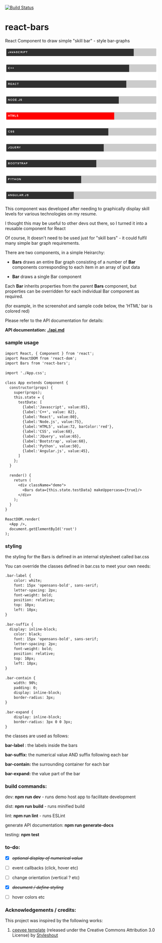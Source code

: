 [![Build Status](https://travis-ci.org/jniemann66/react-bars.svg?branch=master)](https://travis-ci.org/jniemann66/react-bars)

# react-bars
React Component to draw simple "skill bar" - style bar-graphs

![screenshot](./screenshot.PNG)

This component was developed after needing to graphically display skill levels for various technologies on my resume.

I thought this may be useful to other devs out there, so I turned it into a reusable component for React

Of course, It doesn't need to be used just for "skill bars" - it could fulfil many simple bar graph requirements.

There are two components, in a simple Heirarchy:

- **Bars** draws an entire Bar graph consisting of a number of **Bar** components corresponding to each item in an array of iput data

- **Bar** draws a single Bar component

Each **Bar** inherits properties from the parent **Bars** component, but properties can be overridden for each individual Bar component as required.

(for example, in the screenshot and sample code below, the 'HTML' bar is colored red)

Please refer to the API documentation for details:

**API documentation: [./api.md](./api.md)**

### sample usage

    import React, { Component } from 'react';
    import ReactDOM from 'react-dom';	
    import Bars from 'react-bars';

    import './App.css';

    class App extends Component {
      constructor(props) {
        super(props);
        this.state = {
          testData: [
            {label:'Javascript', value:85},
            {label:'C++', value: 82},
            {label:'React', value:80},
            {label:'Node.js', value:75},
            {label:'HTML5', value:72, barColor:'red'},
            {label:'CSS', value:68},
            {label:'JQuery', value:65},
            {label:'Bootstrap', value:60},
            {label:'Python', value:50},
            {label:'Angular.js', value:45},
          ]
        };
      }

      render() {
        return (
          <div className="demo">
            <Bars data={this.state.testData} makeUppercase={true}/>
          </div>
        );
      }
    }

    ReactDOM.render(
      <App />,
      document.getElementById('root')
    );


### styling

the styling for the Bars is defined in an internal stylesheet called bar.css

You can override the classes defined in bar.css to meet your own needs:

    .bar-label {
        color: white;
        font: 15px 'opensans-bold', sans-serif;
        letter-spacing: 2px;
        font-weight: bold;
        position: relative;
        top: 10px;
        left: 10px;
    }

    .bar-suffix {
      display: inline-block;
        color: black;
        font: 15px 'opensans-bold', sans-serif;
        letter-spacing: 2px;
        font-weight: bold;
        position: relative;
        top: 10px;
        left: 10px;
    }

    .bar-contain {
        width: 90%;
        padding: 0;
        display: inline-block; 
        border-radius: 3px;
    }

    .bar-expand {
        display: inline-block;
        border-radius: 3px 0 0 3px;
    }

the classes are used as follows:

**bar-label** : the labels inside the bars

**bar-suffix:** the numerical value AND suffix following each bar

**bar-contain:** the surrounding container for each bar

**bar-expand:** the value part of the bar 

### build commands:

dev: **npm run dev** - runs demo host app to facilitate development

dist: **npm run build** - runs minified build

lint: **npm run lint** - runs ESLint

generate API documentation: **npm run generate-docs**

testing: **npm test**

### to-do: 

* [X] ~~*optional display of numerical value*~~

* [ ] event callbacks (click, hover etc)

* [ ] change orientation (vertical ? etc)

* [X] ~~*document / define styling*~~

* [ ] hover colors etc

### Acknowledgements / credits:

This project was inspired by the following works:

1. [ceevee template](http://www.styleshout.com/free-templates/ceevee/) (released under the Creative Commons Attribution 3.0 License) by [Styleshout](http://www.styleshout.com/) 









